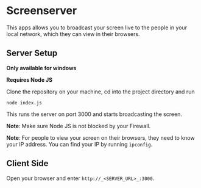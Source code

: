 # Screenserver 

This apps allows you to broadcast your screen live to the people in your local network,
which they can view in their browsers.

## Server Setup

**Only available for windows**

**Requires Node JS**

Clone the repository on your machine, cd into the project directory and run

```
node index.js
```

This runs the server on port 3000 and starts broadcasting the screen.

**Note**: Make sure Node JS is not blocked by your Firewall.

**Note**: For people to view your screen on their browsers, they need to know your IP address.
You can find your IP by running `ipconfig`.

## Client Side

Open your browser and enter `http://_<SERVER_URL>_:3000`.
